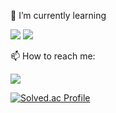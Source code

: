 
🌱 I’m currently learning

<img src="https://img.shields.io/badge/Spring-6DB33F?style=flat-square&logo=Spring&logoColor=white"/> <img src="https://img.shields.io/badge/AWS-232F3E?style=flat-square&logo=Amazon-AWS&logoColor=white"/>


📫 How to reach me:

<img src="https://img.shields.io/badge/jgoldstone7@gmail.com-EA4335?style=flat-square&logo=Gmail&logoColor=white"/>


[![Solved.ac Profile](http://mazassumnida.wtf/api/generate_badge?boj=jgoldstone)](https://solved.ac/jgoldstone)

<!--
**minseojeong1012/minseojeong1012** is a ✨ _special_ ✨ repository because its `README.md` (this file) appears on your GitHub profile.

Here are some ideas to get you started:

- 🔭 I’m currently working on 
- 🌱 I’m currently learning 
- 👯 I’m looking to collaborate on ...
- 🤔 I’m looking for help with ...
- 💬 Ask me about ...
- 📫 How to reach me: ...
- 😄 Pronouns: ...
- ⚡ Fun fact: ...
-->
